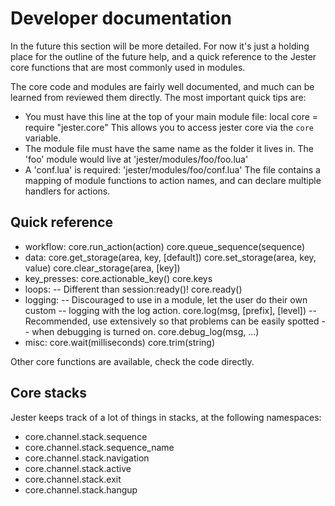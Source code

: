 # Developer documentation

In the future this section will be more detailed. For now it's just a holding place for the outline of the future help, and a quick reference to the Jester core functions that are most commonly used in modules.

The core code and modules are fairly well documented, and much can be learned from reviewed them directly. The most important quick tips are:

 * You must have this line at the top of your main module file:
      local core = require "jester.core"
   This allows you to access jester core via the <code>core</code> variable.
 * The module file must have the same name as the folder it lives in. The 'foo' module would live at
     'jester/modules/foo/foo.lua'
 * A 'conf.lua' is required:
    'jester/modules/foo/conf.lua'
   The file contains a mapping of module functions to action names, and can declare multiple handlers for actions.

## Quick reference

 * workflow:
    core.run_action(action)
    core.queue_sequence(sequence)
 * data:
    core.get_storage(area, key, [default])
    core.set_storage(area, key, value)
    core.clear_storage(area, [key])
 * key_presses:
    core.actionable_key()
    core.keys
 * loops:
    -- Different than session:ready()!
    core.ready()
 * logging:
    -- Discouraged to use in a module, let the user do their own custom
    -- logging with the log action.
    core.log(msg, [prefix], [level])
    -- Recommended, use extensively so that problems can be easily spotted
    -- when debugging is turned on.
    core.debug_log(msg, ...)
 * misc:
    core.wait(milliseconds)
    core.trim(string)

Other core functions are available, check the code directly.

## Core stacks

Jester keeps track of a lot of things in stacks, at the following namespaces:

 * core.channel.stack.sequence
 * core.channel.stack.sequence_name
 * core.channel.stack.navigation
 * core.channel.stack.active
 * core.channel.stack.exit
 * core.channel.stack.hangup

